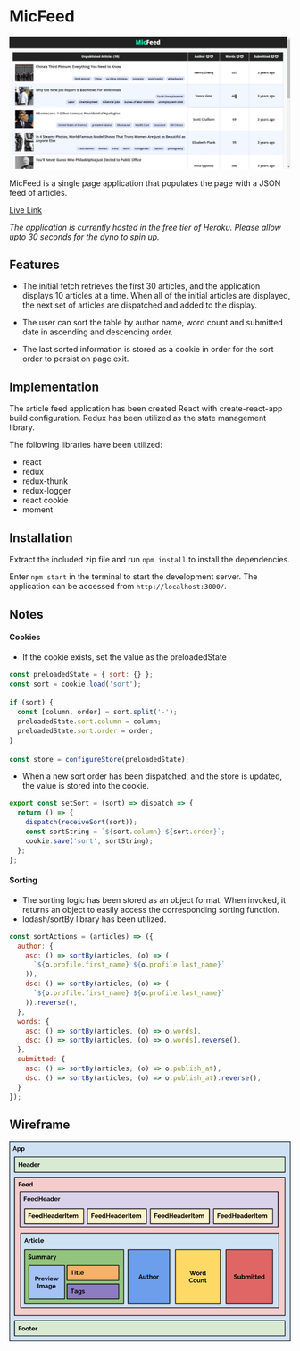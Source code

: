 # MicFeed

![Main View](/docs/main.gif)

MicFeed is a single page application that populates the page with a JSON feed of articles.  

[Live Link](http:/micfeed.herokuapp.com)

*The application is currently hosted in the free tier of Heroku.  Please allow upto 30 seconds for the dyno to spin up.*

## Features

- The initial fetch retrieves the first 30 articles, and the application displays 10 articles at a time.  When all of the initial articles are displayed, the next set of articles are dispatched and added to the display.  

- The user can sort the table by author name, word count and submitted date in ascending and descending order.  

- The last sorted information is stored as a cookie in order for the sort order to persist on page exit.

## Implementation
The article feed application has been created React with create-react-app build configuration.  Redux has been utilized as the state management library.  

The following libraries have been utilized:
- react
- redux
- redux-thunk
- redux-logger
- react cookie
- moment

## Installation

Extract the included zip file and run `npm install` to install the dependencies.

Enter `npm start` in the terminal to start the development server.  The application can be accessed from `http://localhost:3000/`.  

## Notes

#### Cookies
- If the cookie exists, set the value as the preloadedState

```javascript
const preloadedState = { sort: {} };
const sort = cookie.load('sort');

if (sort) {
  const [column, order] = sort.split('-');
  preloadedState.sort.column = column;
  preloadedState.sort.order = order;
}

const store = configureStore(preloadedState);
```

- When a new sort order has been dispatched, and the store is updated, the value is stored into the cookie.

```javascript
export const setSort = (sort) => dispatch => {
  return () => {
    dispatch(receiveSort(sort));
    const sortString = `${sort.column}-${sort.order}`;
    cookie.save('sort', sortString);
  };
};
```

#### Sorting
- The sorting logic has been stored as an object format.  When invoked, it returns an object to easily access the corresponding sorting function.
- lodash/sortBy library has been utilized.

```javascript
const sortActions = (articles) => ({
  author: {
    asc: () => sortBy(articles, (o) => (
      `${o.profile.first_name} ${o.profile.last_name}`
    )),
    dsc: () => sortBy(articles, (o) => (
      `${o.profile.first_name} ${o.profile.last_name}`
    )).reverse(),
  },
  words: {
    asc: () => sortBy(articles, (o) => o.words),
    dsc: () => sortBy(articles, (o) => o.words).reverse(),
  },
  submitted: {
    asc: () => sortBy(articles, (o) => o.publish_at),
    dsc: () => sortBy(articles, (o) => o.publish_at).reverse(),
  }
});
```

## Wireframe

![Wireframe](/docs/wireframe.png)
